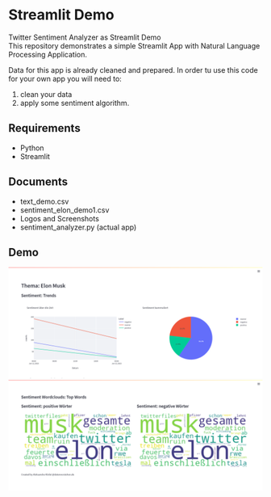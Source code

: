 # Streamlit Demo

Twitter Sentiment Analyzer as Streamlit Demo </br>
This repository demonstrates a simple Streamlit App with Natural Language Processing Application.</br>

Data for this app is already cleaned and prepared.
In order tu use this code for your own app you will need to:
1. clean your data
2. apply some sentiment algorithm. 

## Requirements
- Python
- Streamlit
## Documents
 - text_demo.csv
 - sentiment_elon_demo1.csv
 - Logos and Screenshots
 - sentiment_analyzer.py (actual app)
## Demo
<img src="https://github.com/aleksandraklofat/streamlit_demo/blob/main/screenshot1.png" alt="Alt text" title="App Screenshot">
<img src="https://github.com/aleksandraklofat/streamlit_demo/blob/main/screenshot2.png" alt="Alt text" title="App Screenshot">

